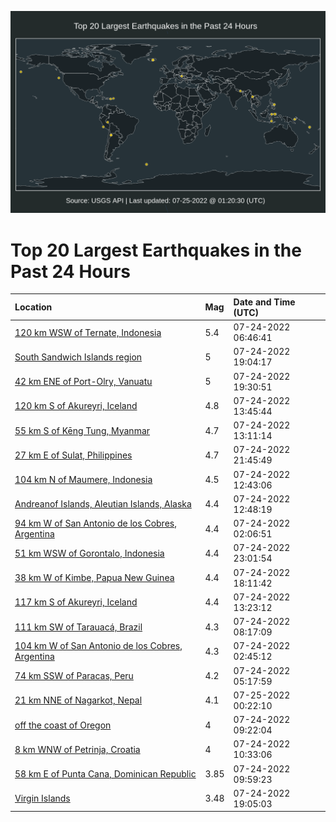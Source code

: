 ![Map](./map.png)

# Top 20 Largest Earthquakes in the Past 24 Hours

| Location | Mag | Date and Time (UTC) |
|:---|:---|:---|
| [120 km WSW of Ternate, Indonesia](https://earthquake.usgs.gov/earthquakes/eventpage/us7000ht2x) | 5.4 | 07-24-2022 06:46:41 |
| [South Sandwich Islands region](https://earthquake.usgs.gov/earthquakes/eventpage/us7000ht5t) | 5 | 07-24-2022 19:04:17 |
| [42 km ENE of Port-Olry, Vanuatu](https://earthquake.usgs.gov/earthquakes/eventpage/us7000ht6g) | 5 | 07-24-2022 19:30:51 |
| [120 km S of Akureyri, Iceland](https://earthquake.usgs.gov/earthquakes/eventpage/us7000ht53) | 4.8 | 07-24-2022 13:45:44 |
| [55 km S of Kēng Tung, Myanmar](https://earthquake.usgs.gov/earthquakes/eventpage/us7000ht4v) | 4.7 | 07-24-2022 13:11:14 |
| [27 km E of Sulat, Philippines](https://earthquake.usgs.gov/earthquakes/eventpage/us7000ht7b) | 4.7 | 07-24-2022 21:45:49 |
| [104 km N of Maumere, Indonesia](https://earthquake.usgs.gov/earthquakes/eventpage/us7000ht4r) | 4.5 | 07-24-2022 12:43:06 |
| [Andreanof Islands, Aleutian Islands, Alaska](https://earthquake.usgs.gov/earthquakes/eventpage/us7000ht4t) | 4.4 | 07-24-2022 12:48:19 |
| [94 km W of San Antonio de los Cobres, Argentina](https://earthquake.usgs.gov/earthquakes/eventpage/us7000ht1v) | 4.4 | 07-24-2022 02:06:51 |
| [51 km WSW of Gorontalo, Indonesia](https://earthquake.usgs.gov/earthquakes/eventpage/us7000ht7l) | 4.4 | 07-24-2022 23:01:54 |
| [38 km W of Kimbe, Papua New Guinea](https://earthquake.usgs.gov/earthquakes/eventpage/us7000ht5l) | 4.4 | 07-24-2022 18:11:42 |
| [117 km S of Akureyri, Iceland](https://earthquake.usgs.gov/earthquakes/eventpage/us7000ht50) | 4.4 | 07-24-2022 13:23:12 |
| [111 km SW of Tarauacá, Brazil](https://earthquake.usgs.gov/earthquakes/eventpage/us7000ht3w) | 4.3 | 07-24-2022 08:17:09 |
| [104 km W of San Antonio de los Cobres, Argentina](https://earthquake.usgs.gov/earthquakes/eventpage/us7000ht20) | 4.3 | 07-24-2022 02:45:12 |
| [74 km SSW of Paracas, Peru](https://earthquake.usgs.gov/earthquakes/eventpage/us7000ht2l) | 4.2 | 07-24-2022 05:17:59 |
| [21 km NNE of Nagarkot, Nepal](https://earthquake.usgs.gov/earthquakes/eventpage/us7000ht82) | 4.1 | 07-25-2022 00:22:10 |
| [off the coast of Oregon](https://earthquake.usgs.gov/earthquakes/eventpage/us7000ht45) | 4 | 07-24-2022 09:22:04 |
| [8 km WNW of Petrinja, Croatia](https://earthquake.usgs.gov/earthquakes/eventpage/us7000ht4d) | 4 | 07-24-2022 10:33:06 |
| [58 km E of Punta Cana, Dominican Republic](https://earthquake.usgs.gov/earthquakes/eventpage/pr2022205001) | 3.85 | 07-24-2022 09:59:23 |
| [Virgin Islands](https://earthquake.usgs.gov/earthquakes/eventpage/pr2022205002) | 3.48 | 07-24-2022 19:05:03 |
